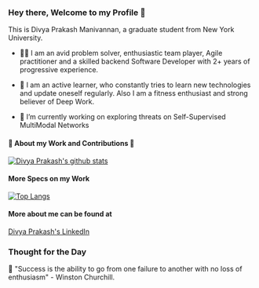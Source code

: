 ### Hey there, Welcome to my Profile 👋

This is Divya Prakash Manivannan, a graduate student from New York University.

- :technologist:  I am an avid problem solver, enthusiastic team player, Agile practitioner and a skilled backend Software Developer with 2+ years of progressive experience.

- :open_book:  I am an active learner, who constantly tries to learn new technologies and update oneself regularly. Also I am a fitness enthusiast and strong believer of Deep Work.

- 🔭  I’m currently working on exploring threats on Self-Supervised MultiModal Networks

#### :medal_sports: About my Work and Contributions :medal_sports:
[![Divya Prakash's github stats](https://github-readme-stats.vercel.app/api?username=MDivyaPrakash&count_private=true&show_icons=true&theme=radical&hide_rank=false)](https://github.com/anuraghazra/github-readme-stats)

#### More Specs on my Work
[![Top Langs](https://github-readme-stats.vercel.app/api/top-langs/?username=MDivyaPrakash)](https://github.com/anuraghazra/github-readme-stats)

#### More about me can be found at 
[Divya Prakash's LinkedIn](https://www.linkedin.com/in/divyaprakashmanivannan/)


### Thought for the Day 

:thought_balloon:  "Success is the ability to go from one failure to another with no loss of enthusiasm" -  Winston Churchill.
